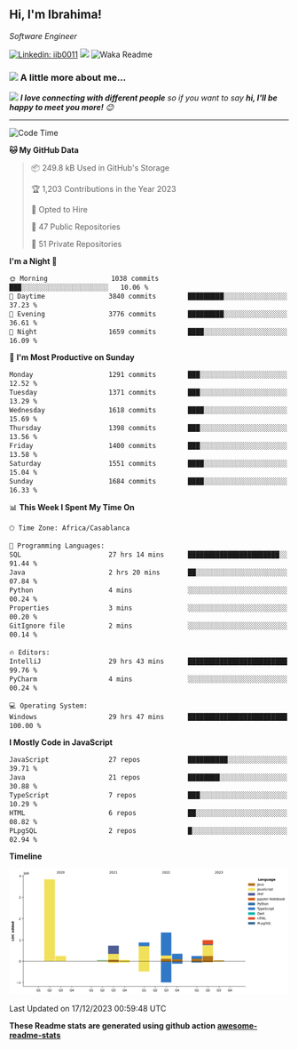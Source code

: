 <h2>Hi, I'm Ibrahima! </h2>
<p><em>Software Engineer 
</em></p>


[![Linkedin: iib0011](https://img.shields.io/badge/-iib0011-blue?style=flat-square&logo=Linkedin&logoColor=white&link=https://www.linkedin.com/in/iib0011/)](https://www.linkedin.com/in/iib0011/)
![](https://visitor-badge.glitch.me/badge?page_id=iib0011)
![Waka Readme](https://github.com/iib0011/iib0011/workflows/Waka%20Readme/badge.svg)


### <img src="https://media.giphy.com/media/VgCDAzcKvsR6OM0uWg/giphy.gif" width="50"> A little more about me...  


<img src="https://media.giphy.com/media/LnQjpWaON8nhr21vNW/giphy.gif" width="60"> <em><b>I love connecting with different people</b> so if you want to say <b>hi, I'll be happy to meet you more!</b> 😊</em>

---
<!--START_SECTION:waka-->
![Code Time](http://img.shields.io/badge/Code%20Time-2%2C778%20hrs%2010%20mins-blue)

**🐱 My GitHub Data** 

> 📦 249.8 kB Used in GitHub's Storage 
 > 
> 🏆 1,203 Contributions in the Year 2023
 > 
> 💼 Opted to Hire
 > 
> 📜 47 Public Repositories 
 > 
> 🔑 51 Private Repositories 
 > 
**I'm a Night 🦉** 

```text
🌞 Morning                1038 commits        ███░░░░░░░░░░░░░░░░░░░░░░   10.06 % 
🌆 Daytime                3840 commits        █████████░░░░░░░░░░░░░░░░   37.23 % 
🌃 Evening                3776 commits        █████████░░░░░░░░░░░░░░░░   36.61 % 
🌙 Night                  1659 commits        ████░░░░░░░░░░░░░░░░░░░░░   16.09 % 
```
📅 **I'm Most Productive on Sunday** 

```text
Monday                   1291 commits        ███░░░░░░░░░░░░░░░░░░░░░░   12.52 % 
Tuesday                  1371 commits        ███░░░░░░░░░░░░░░░░░░░░░░   13.29 % 
Wednesday                1618 commits        ████░░░░░░░░░░░░░░░░░░░░░   15.69 % 
Thursday                 1398 commits        ███░░░░░░░░░░░░░░░░░░░░░░   13.56 % 
Friday                   1400 commits        ███░░░░░░░░░░░░░░░░░░░░░░   13.58 % 
Saturday                 1551 commits        ████░░░░░░░░░░░░░░░░░░░░░   15.04 % 
Sunday                   1684 commits        ████░░░░░░░░░░░░░░░░░░░░░   16.33 % 
```


📊 **This Week I Spent My Time On** 

```text
🕑︎ Time Zone: Africa/Casablanca

💬 Programming Languages: 
SQL                      27 hrs 14 mins      ███████████████████████░░   91.44 % 
Java                     2 hrs 20 mins       ██░░░░░░░░░░░░░░░░░░░░░░░   07.84 % 
Python                   4 mins              ░░░░░░░░░░░░░░░░░░░░░░░░░   00.24 % 
Properties               3 mins              ░░░░░░░░░░░░░░░░░░░░░░░░░   00.20 % 
GitIgnore file           2 mins              ░░░░░░░░░░░░░░░░░░░░░░░░░   00.14 % 

🔥 Editors: 
IntelliJ                 29 hrs 43 mins      █████████████████████████   99.76 % 
PyCharm                  4 mins              ░░░░░░░░░░░░░░░░░░░░░░░░░   00.24 % 

💻 Operating System: 
Windows                  29 hrs 47 mins      █████████████████████████   100.00 % 
```

**I Mostly Code in JavaScript** 

```text
JavaScript               27 repos            ██████████░░░░░░░░░░░░░░░   39.71 % 
Java                     21 repos            ████████░░░░░░░░░░░░░░░░░   30.88 % 
TypeScript               7 repos             ███░░░░░░░░░░░░░░░░░░░░░░   10.29 % 
HTML                     6 repos             ██░░░░░░░░░░░░░░░░░░░░░░░   08.82 % 
PLpgSQL                  2 repos             █░░░░░░░░░░░░░░░░░░░░░░░░   02.94 % 
```



**Timeline**

![Lines of Code chart](https://raw.githubusercontent.com/iib0011/iib0011/master/assets/bar_graph.png)


 Last Updated on 17/12/2023 00:59:48 UTC
<!--END_SECTION:waka-->

**These Readme stats are generated using github action [awesome-readme-stats](https://github.com/iib0011/waka-readme-stats)**
